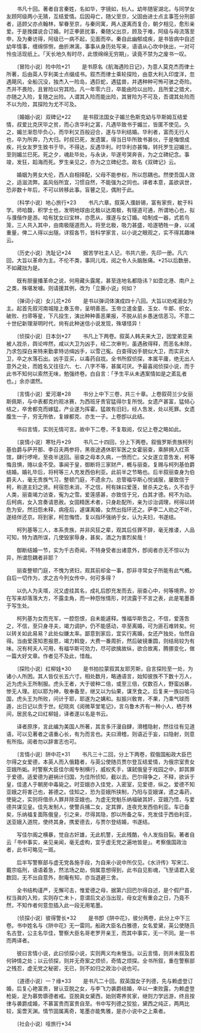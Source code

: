 <!-- { "loadSidebar": true } -->
　　书凡十回。著者自言秦姓，名如华，字镜如，杭人。幼年随宦湖北，与同学女友顾阿级两小无猜，互结爱情。后因母亡，随父至京，父固由进士点主事签分刑部者，适顾父亦点翰林，挈眷至京，与秦同寓，两人遂离而复合，朝夕相见，愈形亲爱。于是挽媒说合订婚。时正拳匪扰事，秦随父出京，顾及于难，阿级与母流落至申，及为秦访得，阿级已一病不起，见面而卒。秦自此幽郁成疾，是书皆病中自述幼年情事，缠绵悱恻，曲折淋漓，事事从身历处写来，语语从心坎中抉出，一对可怜虫活现纸上。「天长地久有时尽，此恨绵绵无穷期」，读竟不禁为之废书一叹。 

　　〔冒险小说〕险中险*21 
　　是书原名《航海遇险日记》，为意人莫克杰而律士所著，后由英人亨利美士点缀成书。叙杰而律士乘轮探险，由意大利入印度洋，忽遇飓风，全船沉没，独杰入一险岛，遇巨蛇，遇猛兽，并遇种种可怖可骇之奇险。杰并不畏险，且冒险以穷其险。凡一年零六日，卒能由险以出险，且所爱之猎犬，亦随之入险，复随之出险。人谓其入险而能出险，其冒险为不可及，吾谓其处险而不以为险，其探险为尤不可及。 

　　〔婚姻小说〕双碑记*22 
　　是书叙法国女子媚兰色斯克幼与毕斯姆互结爱情，叔爱比克厌毕之贫，而心贪华利之富，凡遇毕致书于媚兰，皆匿不使见。久之，媚兰渐怨毕负心，而华利又百般迎合，遂与华利结婚。华利者，富而无行人也，卒为所弃，乃大归。时叔已死，发遗箧，得当日毕所致书甚伙，于是悔恨成疾，托女友罗生致书于毕。不得达，反遇华利。时华利亦甚悔，转托罗生迎媚兰。至则媚兰巳死。死之夕，魂赴毕处，与永诀，毕遂号哭奔丧，为之立碑纪念。事竣，发狂，蹈海而死。罗生亲见之，亦为之立碑纪念。故名《双碑记》云。 

　　婚姻为男女大伦，西人自相择配，父母不能参权，所以怨耦也。然使吾国人效之，适滋流弊。盖风俗所宜，习惯自然，不能强为之同也。译者本意，盖欲讽世，恐非数十年后，不可以转移此事。盲瞽之见，偶附于此。 

　　〔科学小说〕地心旅行*23 
　　书凡六章。叙英人濮龄锡，富有家赀，躭于科学。师哈馥，积学士也，发明地球由北极以达南极，有隧道可通，所谓地心也，拟与濮偕作是游。哈有犹女曰宝林，亦愿从，濮遂与女订婚。哈制成一器，式若鸟笼，三人共入其中，由南极隧道而入。将至北极，吸力甚盛，哈遂牺牲一身，以减重量，俾二人得以出隧。详叙各节，皆科学家言，以小说之眼观之，实不得其趣味云。 

　　〔历史小说〕洗耻记*24 
　　据苦学社主人记，书共六册，先印一册。凡六回，大旨以革命为主。不伦不类，事同儿戏，阅之令人头脑胀痛。*25以后数册，不如藏拙为是。 

　　旣有胆量播革命之说，何用藏头露尾，甚至连地名都隐讳？如壶北港、南户上之类，殊堪发噱。则请援其例，改为「立撕小说」何如？ 

　　〔弹词小说〕女儿花*26 
　　是书以弹词体演成四十八回。大旨以劝戒溺女为主。起首先叙河南城隍上奏玉帝，呈明善恶。玉帝立遣金童、玉女、牛郞、织女、破败、扫帚等星，下凡投生，演出种种善恶果报，不脱从前乡愚迷信恶习。不意二十世纪新理渐明时代，尙有此种迷信小说发现，殊堪怪异！ 

　　〔侦探小说〕日本剑*27 
　　书凡上下两卷。叙英人韩夫来大卫，因堂弟亚来被人戕杀，舆论哗然，咸以大卫为凶手，经二次审判，虽遇赦得释，而恶名未除，乃求包探白来特来勤拿特访缉凶手，以雪己寃。白查得凶手貌似大卫，而实非大卫，卒之水落石出。凶手亚买，以毒药自戕。全书所叙侦探，本属平庸，绝无出人意外之处，而姓名又往往六、七、八字不等，甚属可厌。予最喜阅侦探小说，而于此书不知何以索然无味，勉强终卷。白自言：「予生平从未遇案情如是之紊乱者也。」余亦谓然。 

　　〔言情小说〕爱河潮*28 
　　书分上中下三卷，共三十章。上卷叙荷兰少女丽斯佩斯，与中表都克约观冰赛，为西班牙贵官猛得尔复所悦。女遗产甚富，猛倾心结之，卒舍都克而嫁猛，产业遂为挥霍。猛故有旧妇，经人吿发，处以死罪。女遗腹生一子，穷无所依，复嫁都克、亦生一子。上卷卽以此结。 

　　书曰言情，实则无情可言。故中下二卷，不复取阅，仅记上卷之略如此。 

　　〔哀情小说〕寒牡丹*29 
　　书凡二十四回，分上下两卷。叙俄罗斯贵族柯列基伯爵与萨开那、李召夫两参将，黑夜途遇休职军医之女霍丽查，乘醉拥入红茶馆，肆行啰唣，至夜半送回。丽查之母本久病，一愤而亡。父女遂立意吿发，柯等悔且惧，赂以金不受。事闻于皇，御断将三家财产，槪与丽查。复赐与柯列基伯爵结婚。婚礼毕后，将柯等三人充发西伯利亚。此前半之节略也。后半叙丽查身为伯爵夫人，毫无贵族气习，整顿门庭，不遗余力。总管福华斯心悦诚服，屡致信于柯，称道主妇之贤。柯宿怨未消，不之信，柯有妹曰爱莲，冒杀夫之名，久不齿于人类，丽查竭力访查，寃为之雪。爱莲感甚，亦致信于兄，白其才德。柯不为动。后柯病，女入宫奏请恩赦。女固精医术者，只身赴配所，亲为诊治调理，柯得以转危为安。然旧怨未释，病痊后，遽谋离婚，女然出指环还之。萨李二人劝之不听，遂结伴还京。将到家，柯忽悔悟，复以指环强纳于女，认为夫妇，书遂结。 

　　柯列基等三人，本系贵族，并非风狂之辈，观其后任罪不辞，毫无推诿，人品可知，特为酒所误，几使毁家辱身，甚矣，酒之为害烈矣哉！ 

　　御断结婚一节，实为千古奇闻，不特身受者出诸意外，卽阅者亦无不惊以为异，所谓怨耦者非耶？ 

　　丽查整顿门庭，不愧为贤妇，观其前却金一事，卽非寻常女子所能有此气槪。自后一切作为，求之古今列女传中，何可多得？ 

　　以仇人为夫壻，况又虚挂其名，成礼后卽充发而去，丽查心中，何等境界。妙在写来却落落大方，不露圭角，而一种怨怅情形，时流露于不言之表，此是笔墨善于写生处。 

　　柯列基为女而充军，一腔怨恨，自未能遽释。惟福华斯吿之，不信，爱莲吿之，不信，至只身寻夫，竭力调护，仍不能感动，卒至离婚，可为匪石难转矣。何以转关如此易易？此处似嫌太率。鄙意到家后，宜实行离婚，女还产独处，怡然自得。当由爱莲知恩报恩，竭力斡旋，大费一番周折，然后破镜重圆，则结局较为有味。况有柯夫人可用，有福华斯可効力，尽可欲擒故纵，欲合故离，腾挪变化，做一篇大好文章。作者见不及此，惜哉。 

　　〔探险小说〕红柳娃*30 
　　是书拍拉蒙叙其友耶芳斯，自言探险至一处，为诸小人所困。其人皆仅长五六寸。相处数月，略通语言，始知彼族不下数十万人，近为虎头王所制服。虎头王者，大于彼种二倍，或至三倍，仅数百人，野蛮凶暴，惨无人理。初以耶为神，敬奉备至，继又以为仙果，谋烹食之。后复来一族曰哈马国，虎头王为所败，问计于耶，耶遂为之媾和。拟振兴敎育，不果，乃乘气球而遁，出日记以贡于世。纪晓岚《阅微草堂笔记》，言乌鲁木齐有一种小人，栖于林间，居民名之曰红柳娃，译者遂以名是书云。 

　　译者原序，言此编为美国人所著，其言多汗漫自肆，滑稽隐射，然往往有见道语，可以见著者之语重心长，有为而言也。夫曰滑稽，则语近于妄，曰隐射，则意有所指。阅者勿以辞害志也可。 

　　〔言情小说〕阱中花*31 
　　书凡三十二回，分上下两卷，叙俄国船政大臣巴尔得之女爱德，本英人而入俄籍者，与英公使随员贾尔登互结爱情，为俄宗室贵女亚娥所姤。时警察大臣佳尔阁专制横行，威权炙手，谋弑俄皇于戏园之中，卸其罪于爱德。适爱德为避祸计归国，为佳所侦知，截以去。巴尔得争之，不释，欲诉于皇，佳遣人于朝房中毒毙之。时亚娥亦入佳党，入密室，见爱德，纵之。爱德不知亚娥之将害己也，甚德之。佳知之，恐为亚娥所挟制，乃阳与亚娥谋，遗之毒药，使毙之，实则将借杀人罪并除亚娥也。为虚无党魁乐纳福破其奸，亚娥乃悟，与爱德共谋见皇。佳先发制人，使警兵捕二女，定其罪，连夜充发西伯利亚。车已备矣，乐纳福复面陈俄皇，引之来，尽得其隐，卽以所备之车，充发佳于西伯利亚，送亚娥入道院，使终其身。携爱德去，与贾尔登结婚，书遂结。 

　　写佳尔阁之横暴，觉自古奸雄，无此机警，无此残酷，令人发指目裂。著者自云「书中事实，亲见亲闻，毫无虚构，宜乎虚无党之遍地皆是」。考察俄国政治者，此书可略见一斑。 

　　后半写警察部与虚无党各施手段，为自来小说中所仅见。《水浒传》写宋江、戴宗临刑，语语着急，然法场之劫，倘属意想得到，此书自见影魂，飞至请君入瓮数回，无不出自意外，耐庵有知，亦当退避三舍。 

　　全书结构谨严，无懈可击，惟爱德之母，据第六回巴尔得自述，是个假尸首，权当眞的入殓，实则存亡未卜，意谓后文必当出现，母女定有重会之日，乃竟不然，不知作者何意忽插入此一段无用笔墨。 

　　〔侦探小说〕彼得警长*32 
　　是书卽《阱中花》，彼分两卷，此分上中下三卷。书中姓名与《阱中花》无一雷同。船政大臣名白雅德，女名爱黛，英公使随员名古登，公主名华佳，警察大臣名哥老罗开亲王，而其中事实，无一不同。是一书而两译者。 

　　彼曰言情小说，此曰侦探小说，实则两义均未惬当。以云言情，则并未叙及若何钟情之处；以云侦探，则并无奇案之烦侦，奇情之烦探。全书所叙，重在警察部之残忍，虚无党之秘密，无已，则不如归之政治小说也可。 

　　〔道德小说〕一？缘*33 
　　是书凡二十回。叙英国女子列德，先与赖虚登订婚，后复心艳富贵，冒认亚脱之女，与李飞力袭爵结婚，卒以一柬败露，为赖虚登枪毙，足为慕势隳德者戒。亚脱眞女黛西，始则寄养贫家，继则力学远游，终且按律与袭爵成婚，不慕富贵而富贵自至。书中写列德之狡狯，黛西之纯正，两两比较，奚啻天渊。情节固属离奇，笔墨亦能隽雅，是亦小说中之上乘者。 

　　〔社会小说〕哑旅行*34 
